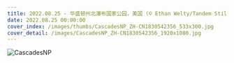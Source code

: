 ```yaml
---
title: 2022.08.25 - 华盛顿州北瀑布国家公园，美国 (© Ethan Welty/Tandem Stills + Motion)
date: 2022.08.25 00:00:00
cover_index: /images/thumbs/CascadesNP_ZH-CN1830542356_533x300.jpg
cover_detail: /images/CascadesNP_ZH-CN1830542356_1920x1080.jpg
---
```


![CascadesNP](/images/CascadesNP_ZH-CN1830542356_1920x1080.jpg)
